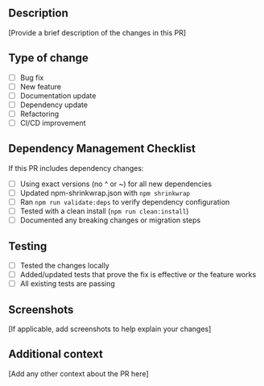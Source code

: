 ## Description

[Provide a brief description of the changes in this PR]

## Type of change

- [ ] Bug fix
- [ ] New feature
- [ ] Documentation update
- [ ] Dependency update
- [ ] Refactoring
- [ ] CI/CD improvement

## Dependency Management Checklist

If this PR includes dependency changes:

- [ ] Using exact versions (no ^ or ~) for all new dependencies
- [ ] Updated npm-shrinkwrap.json with `npm shrinkwrap`
- [ ] Ran `npm run validate:deps` to verify dependency configuration
- [ ] Tested with a clean install (`npm run clean:install`)
- [ ] Documented any breaking changes or migration steps

## Testing

- [ ] Tested the changes locally
- [ ] Added/updated tests that prove the fix is effective or the feature works
- [ ] All existing tests are passing

## Screenshots

[If applicable, add screenshots to help explain your changes]

## Additional context

[Add any other context about the PR here] 